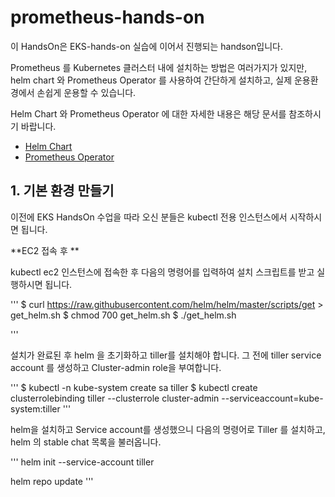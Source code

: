 # prometheus-hands-on

이 HandsOn은 EKS-hands-on 실습에 이어서 진행되는 handson입니다.

Prometheus 를 Kubernetes 클러스터 내에 설치하는 방법은 여러가지가 있지만, helm chart 와 Prometheus Operator 를 사용하여 간단하게 설치하고, 실제 운용환경에서 손쉽게 운용할 수 있습니다.

Helm Chart 와 Prometheus Operator 에 대한 자세한 내용은 해당 문서를 참조하시기 바랍니다.

* [Helm Chart](https://helm.sh/)
* [Prometheus Operator](https://coreos.com/blog/the-prometheus-operator.html)


## 1. 기본 환경 만들기

이전에 EKS HandsOn 수업을 따라 오신 분들은 kubectl 전용 인스턴스에서 시작하시면 됩니다.

**EC2 접속 후 **

kubectl ec2 인스턴스에 접속한 후 다음의 명령어를 입력하여 설치 스크립트를 받고 실행하시면 됩니다.

'''
$ curl https://raw.githubusercontent.com/helm/helm/master/scripts/get > get_helm.sh
$ chmod 700 get_helm.sh
$ ./get_helm.sh

'''

설치가 완료된 후 helm 을 초기화하고 tiller를 설치해야 합니다.
그 전에 tiller service account 를 생성하고 Cluster-admin role을 부여합니다.

'''
$ kubectl -n kube-system create sa tiller
$ kubectl create clusterrolebinding tiller --clusterrole cluster-admin --serviceaccount=kube-system:tiller
'''

helm을 설치하고 Service account를 생성했으니 다음의 명령어로 Tiller 를 설치하고, helm 의 stable chat 목록을 불러옵니다.

'''
helm init --service-account tiller

helm repo update
'''



